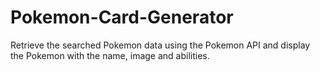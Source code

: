 # Pokemon-Card-Generator
Retrieve the searched Pokemon data using the Pokemon API and display the Pokemon with the name, image and abilities.
